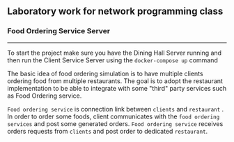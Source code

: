 ## Laboratory work for network programming class
### Food Ordering Service Server
___ 
To start the project make sure you have the Dining Hall Server running and then run the  Client Service Server using the 
```docker-compose up``` command</br>

The basic idea of food ordering simulation is to have multiple clients ordering food from multiple restaurants. The goal is to
adopt the restaurant implementation to be able to integrate with some "third" party services such as Food Ordering service.

`Food ordering service` is connection link between `clients` and `restaurant` . In order to order some foods, client
communicates with the `food ordering services` and post some generated orders. `Food ordering service` receives orders requests
from `clients` and post order to dedicated `restaurant`.
